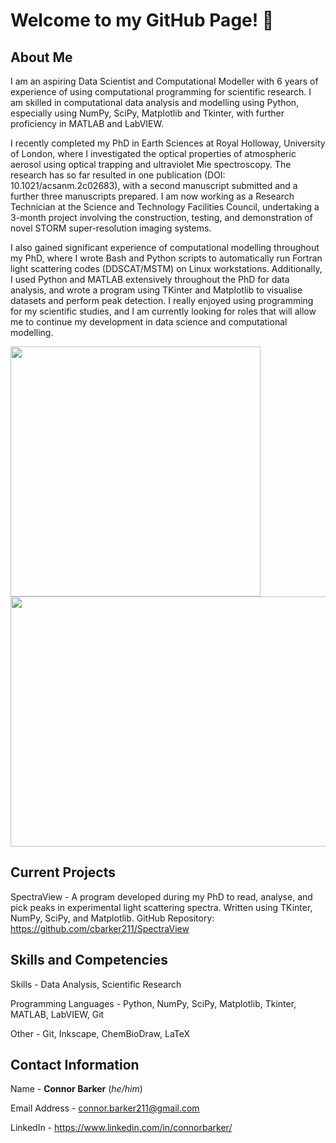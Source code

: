 # Welcome to my GitHub Page! 👋

## About Me

I am an aspiring Data Scientist and Computational Modeller with 6 years of experience of using computational programming for scientific research. I am skilled in computational data analysis and modelling using Python, especially using NumPy, SciPy, Matplotlib and Tkinter, with further proficiency in MATLAB and LabVIEW.

I recently completed my PhD in Earth Sciences at Royal Holloway, University of London, where I investigated the optical properties of atmospheric aerosol using optical trapping and ultraviolet Mie spectroscopy. The research has so far resulted in one publication (DOI: 10.1021/acsanm.2c02683), with a second manuscript submitted and a further three manuscripts prepared. I am now working as a Research Technician at the Science and Technology Facilities Council, undertaking a 3-month project involving the construction, testing, and demonstration of novel STORM super-resolution imaging systems. 

I also gained significant experience of computational modelling throughout my PhD, where I wrote Bash and Python scripts to automatically run Fortran light scattering codes (DDSCAT/MSTM) on Linux workstations. Additionally, I used Python and MATLAB extensively throughout the PhD for data analysis, and wrote a program using TKinter and Matplotlib to visualise datasets and perform peak detection. I really enjoyed using programming for my scientific studies, and I am currently looking for roles that will allow me to continue my development in data science and computational modelling.

<img src="https://user-images.githubusercontent.com/51411120/221410345-2fea7525-eb79-43fd-bb0f-b514126fc787.png" width="400" height="400">                                                  <img src="https://user-images.githubusercontent.com/51411120/221410432-29e5b4ed-fe5c-445d-885c-c00d585c720a.png" width="520" height="400">

## Current Projects

SpectraView - A program developed during my PhD to read, analyse, and pick peaks in experimental light scattering spectra. Written using TKinter, NumPy, SciPy, and Matplotlib. GitHub Repository: https://github.com/cbarker211/SpectraView

## Skills and Competencies

Skills - Data Analysis, Scientific Research

Programming Languages - Python, NumPy, SciPy, Matplotlib, Tkinter, MATLAB, LabVIEW, Git

Other - Git, Inkscape, ChemBioDraw, LaTeX

## Contact Information

Name - **Connor Barker** (*he/him*)

Email Address - connor.barker211@gmail.com

LinkedIn - https://www.linkedin.com/in/connorbarker/

